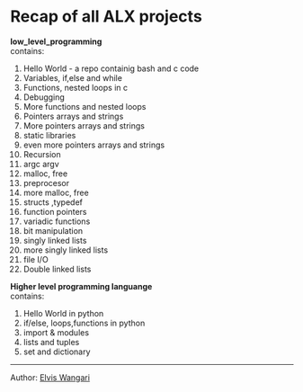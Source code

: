 # Recap of all ALX projects

<b> low_level_programming </b></br>
contains:

1. Hello World - a repo containig bash and c code
1. Variables, if,else and while
1. Functions, nested loops in c
1. Debugging
1. More functions and nested loops
1. Pointers arrays and strings
1. More pointers arrays and strings
1. static libraries
1. even more pointers arrays and strings
1. Recursion
1. argc argv
1. malloc, free
1. preprocesor
1. more malloc, free
1. structs ,typedef
1. function pointers
1. variadic functions
1. bit manipulation
1. singly linked lists
1. more singly linked lists
1. file I/O
1. Double linked lists

<b> Higher level programming languange </b></br>
contains:

1. Hello World in python
1. if/else, loops,functions in python
1. import & modules
1. lists and tuples
1. set and dictionary

___

Author: [Elvis Wangari](https://linkedin.com/in/elvis-wangari)
